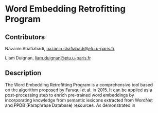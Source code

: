 # Word Embedding Retrofitting Program

## Contributors 

Nazanin Shafiabadi, nazanin.shafiabadi@etu.u-paris.fr

Liam Duignan, liam.duignan@etu.u-paris.fr

## Description 

The Word Embedding Retrofitting Program is a comprehensive tool based on the algorithm proposed by Faruqui et al. in 2015. It can be applied as a post-processing step to enrich pre-trained word embeddings by incorporating knowledge from semantic lexicons extracted from WordNet and PPDB (Paraphrase Database) resources. As demonstrated in **<title of the report>**, the embeddings generated by this implementation generally outperform both the original embeddings and those generated by Faruqui et al (**TO BE DETERMINED**). This versatile tool can be applied to word vectors in either English or French, obtained from any vector training model. It seamlessly retrofits pre-trained word embeddings to effectively integrate the extracted lexicons, enhancing the performance and semantic representation of the embeddings.

## Features

- Support for English and French languages
- Possibility to select the lexicon database between WordNet and PPDB
- Customizable number of iterations for retrofitting
- Output saved to a specified file for further analysis

## Requirements

- Python 3.6 or above
- NLTK (Natural Language Toolkit) library
- WordNet database (included in NLTK)
- PPDB database (available for download separately)
- Operating System: Windows, macOS, or Linux

## Installation 

1. Ensure you have Python 3.6 or above installed on your system. You can download Python from the official Python website (https://www.python.org) and follow the installation instructions for your operating system.

2. Install the NLTK library by executing the following command in your terminal or command-line interface:

```
pip install nltk
```

3. Download the WordNet resources by running the following Python script:

```
import nltk
nltk.download('wordnet')
```

4. Download the PPDB resources by visiting the PPDB website (http://paraphrase.org/#/download) and following the instructions for downloading the appropriate version for your language.

5. Clone or download the Word Embedding Retrofitting Program repository from GitHub to your local machine.

6. Place the PPDB resources in the designated directory within the program repository.

7. You are now ready to use the Word Embedding Retrofitting Program!

## Data you need

- Word embeddings file either in .gz, .txt or generic file format
(should have one word per line followed by its vector representation (space delimited))

## Usage

The Word Embedding Retrofitting Program consists of two main files: 

1. shafiabadi-duignan-retrofit.py 
    Run the file using the Python interpreter in a text editor or Python IDE of your choice, providing the required arguments. This will initiate the retrofitting process.
    The retrofitted word embeddings will be saved to the specified output file for further analysis.

2. lexicon.py
    This file is to be used internally by the program and not to be run independently (there will be no output).

# Running the program

`python shafiabadi-duignan-retrofit.py <embeddings_file_path> <language> <lexicon> <iterations> <output_file_path>`

Example: 
`python shafiabadi-duignan-retrofit.py sample_vec.txt eng wn 10 retrofitted_vec.txt`

## Arguments description

`<embeddings_file_path>`: the path to the pre-trained word embeddings you wish to retrofit

`<language>`: either "eng" (for English) or "fra" (for French)

`<lexicon>`: Supported values (case insensitive) include:

    'wordnet' or 'wn': Retrieves only the synonymy relations from the WordNet database.
    
    'wordnet+' or 'wn+': Retrieves synonymy, hypernymy, and hyponymy relations from the WordNet database.
    
    'ppdb': Retrieves paraphrase relations from the Paraphrase Database.

`<iterations>`: an integer which specifies the number of iterations for which the optimization is to be performed. Usually n = 10 gives reasonable results.

`<output_file_path>`: file containing the resulting retrofitted embeddings

## Reference

```
@InProceedings{faruqui:2015:NAACL,
  author    = {Faruqui, Manaal and Dodge, Jesse and Jauhar, Sujay K.  and  Dyer, Chris and Hovy, Eduard and Smith, Noah A.},
  title     = {Retrofitting Word Vectors to Semantic Lexicons},
  booktitle = {Proceedings of NAACL},
  year      = {2015},
}
```
